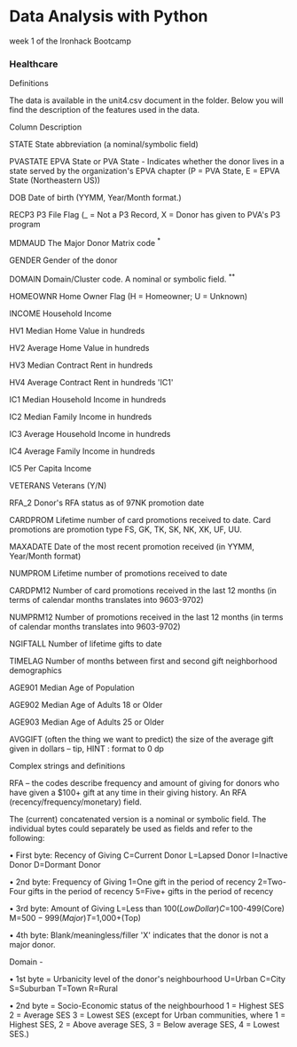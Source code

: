 # Data Analysis with Python
week 1 of the Ironhack Bootcamp

### Healthcare
Definitions

The data is available in the unit4.csv document in the folder. Below you will find the description of the features used in the data.

Column	Description

STATE	State abbreviation (a nominal/symbolic field)

PVASTATE	EPVA State or PVA State - Indicates whether the donor lives in a state served by the organization's EPVA chapter (P = PVA State, E = EPVA State (Northeastern US))

DOB	Date of birth (YYMM, Year/Month format.)

RECP3	P3 File Flag (_ = Not a P3 Record, X = Donor has given to PVA's P3 program

MDMAUD	The Major Donor Matrix code <sup>*</sup>

GENDER	Gender of the donor

DOMAIN	Domain/Cluster code. A nominal or symbolic field. <sup>**</sup>

HOMEOWNR	Home Owner Flag (H = Homeowner; U = Unknown)

INCOME	Household Income

HV1	Median Home Value in hundreds

HV2	Average Home Value in hundreds

HV3	Median Contract Rent in hundreds

HV4	Average Contract Rent in hundreds 'IC1'

IC1	Median Household Income in hundreds

IC2	Median Family Income in hundreds

IC3	Average Household Income in hundreds

IC4	Average Family Income in hundreds

IC5	Per Capita Income

VETERANS	Veterans (Y/N)

RFA_2	Donor's RFA status as of 97NK promotion date

CARDPROM	Lifetime number of card promotions received to date. Card promotions are promotion type FS, GK, TK, SK, NK, XK, UF, UU.

MAXADATE	Date of the most recent promotion received (in YYMM, Year/Month format)

NUMPROM	Lifetime number of promotions received to date

CARDPM12	Number of card promotions received in the last 12 months (in terms of calendar months translates into 9603-9702)

NUMPRM12	Number of promotions received in the last 12 months (in terms of calendar months translates into 9603-9702)

NGIFTALL	Number of lifetime gifts to date

TIMELAG	Number of months between first and second gift neighborhood demographics

AGE901	Median Age of Population

AGE902	Median Age of Adults 18 or Older

AGE903	Median Age of Adults 25 or Older

AVGGIFT	(often the thing we want to predict) the size of the average gift given in dollars – tip, HINT : format to 0 dp










Complex strings and definitions

RFA –
the codes describe frequency and amount of giving for donors who have given a $100+ gift at any time in their giving history. An RFA (recency/frequency/monetary) field.

The (current) concatenated version is a nominal or symbolic field. The individual bytes could separately be used as fields and refer to the following:

•	First byte: Recency of Giving C=Current Donor L=Lapsed Donor I=Inactive Donor D=Dormant Donor

•	2nd byte: Frequency of Giving 1=One gift in the period of recency 2=Two-Four gifts in the period of recency 5=Five+ gifts in the period of recency

•	3rd byte: Amount of Giving L=Less than $100(Low Dollar) C=$100-499(Core) M=$500-999(Major) T=$1,000+(Top)

•	4th byte: Blank/meaningless/filler 'X' indicates that the donor is not a major donor.


Domain -

•	1st byte = Urbanicity level of the donor's neighbourhood U=Urban C=City S=Suburban T=Town R=Rural

•	2nd byte = Socio-Economic status of the neighbourhood 1 = Highest SES 2 = Average SES 3 = Lowest SES (except for Urban communities, where 1 = Highest SES, 2 = Above average SES, 3 = Below average SES, 4 = Lowest SES.)


